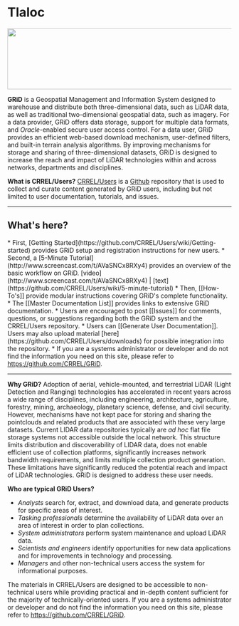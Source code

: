Tlaloc
======

<pre><a href="http://content.screencast.com/users/jroningen/folders/GRiD_screenshots/media/af0361ae-edd6-4a70-9796-adccf0682815/intro_screenshot2.png"><img class="embeddedObject" src="http://content.screencast.com/users/jroningen/folders/GRiD_screenshots/media/af0361ae-edd6-4a70-9796-adccf0682815/intro_screenshot2.png" width="885" height="137" border="0" /></a></pre>

**GRiD** is a Geospatial Management and Information System designed to warehouse and distribute both three-dimensional data, such as LiDAR data, as well as traditional two-dimensional geospatial data, such as imagery. For a data provider, GRiD offers data storage, support for multiple data formats, and _Oracle_-enabled secure user access control.  For a data user, GRiD provides an efficient web-based download mechanism, user-defined filters, and built-in terrain analysis algorithms.  By improving mechanisms for storage and sharing of three-dimensional datasets, GRiD is designed to increase the reach and impact of LiDAR technologies within and across networks, departments and disciplines.

**What is CRREL/Users?**  <a href="https://github.com/CRREL/Users/">CRREL/Users</a> is a <a href="https://github.com">Github</a> repository that is used to collect and curate content generated by GRiD users, including but not limited to user documentation, tutorials, and issues.

---

<h2> What's here? </h2>
*  First, [Getting Started](https://github.com/CRREL/Users/wiki/Getting-started) provides GRiD setup and registration instructions for new users.
*  Second, a [5-Minute Tutorial](http://www.screencast.com/t/AVaSNCx8RXy4) provides an overview of the basic workflow on GRiD.   [video](http://www.screencast.com/t/AVaSNCx8RXy4)  |  [text](https://github.com/CRREL/Users/wiki/5-minute-tutorial)
*  Then, [[How-To's]] provide modular instructions covering GRiD's complete functionality.
*  The [[Master Documentation List]] provides links to extensive GRiD documentation.
*  Users are encouraged to post [[Issues]] for comments, questions, or suggestions regarding both the GRiD system and the CRREL/Users repository.
*  Users can [[Generate User Documentation]].  Users may also upload material [here](https://github.com/CRREL/Users/downloads) for possible integration into the repository.
*  If you are a systems administrator or developer and do not find the information you need on this site, please refer to <a href="https://github.com/CRREL/GRiD">https://github.com/CRREL/GRiD</a>.

---

**Why GRiD?**  Adoption of aerial, vehicle-mounted, and terrestrial LiDAR (Light Detection and Ranging) technologies has accelerated in recent years across a wide range of disciplines, including engineering, architecture, agriculture, forestry, mining, archaeology, planetary science, defense, and civil security.   However, mechanisms have not kept pace for storing and sharing the pointclouds and related products that are associated with these very large datasets.  Current LIDAR data repositories typically are _ad hoc_ flat file storage systems not accessible outside the local network.  This structure limits distribution and discoverability of LIDAR data, does not enable efficient use of collection platforms, significantly increases network bandwidth requirements, and limits multiple collection product generation.  These limitations have significantly reduced the potential reach and impact of LiDAR technologies.  GRiD is designed to address these user needs. 

**Who are typical GRiD Users?**

* _Analysts_ search for, extract, and download data, and generate products for specific areas of interest.
* _Tasking professionals_ determine the availability of LiDAR data over an area of interest in order to plan collections.
* _System administrators_ perform system maintenance and upload LiDAR data.
* _Scientists and engineers_ identify opportunities for new data applications and for improvements in technology and processing.
* _Managers_ and other non-technical users access the system for informational purposes.

<p> The materials in CRREL/Users are designed to be accessible to non-technical users while providing practical and in-depth content sufficient for the majority of technically-oriented users.  If you are a systems administrator or developer and do not find the information you need on this site, please refer to <a href="https://github.com/CRREL/GRiD">https://github.com/CRREL/GRiD</a>.